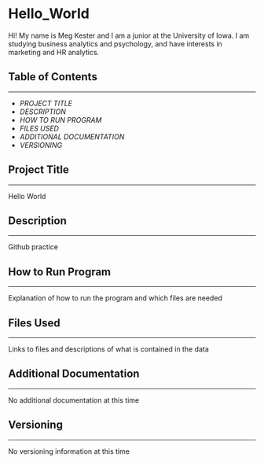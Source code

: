 # Hello_World

Hi! My name is Meg Kester and I am a junior at the University of Iowa. I am studying business analytics and psychology, and have interests in marketing and HR analytics. 

## Table of Contents
_________________

- *PROJECT TITLE*
- *DESCRIPTION*
- *HOW TO RUN PROGRAM*
- *FILES USED*
- *ADDITIONAL DOCUMENTATION*
- *VERSIONING*



## Project Title
_________________
Hello World 



## Description
_________________
Github practice 



## How to Run Program
________________________
Explanation of how to run the program and which files are needed


## Files Used
________________
Links to files and descriptions of what is contained in the data



## Additional Documentation
______________________________
No additional documentation at this time



## Versioning
________________
No versioning information at this time


